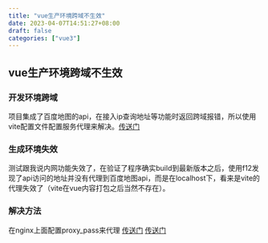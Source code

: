```yaml
---
title: "vue生产环境跨域不生效"
date: 2023-04-07T14:51:27+08:00
draft: false
categories: ["vue3"]
---
```


## vue生产环境跨域不生效

### 开发环境跨域
项目集成了百度地图的api，在接入ip查询地址等功能时返回跨域报错，所以使用vite配置文件配置服务代理来解决。[传送门](https://blog.csdn.net/g18204746769/article/details/127115240)  

### 生成环境失效
测试跟我说内网功能失效了，在验证了程序确实build到最新版本之后，使用f12发现了api访问的地址并没有代理到百度地图api，而是在localhost下，看来是vite的代理失效了（vite在vue内容打包之后当然不存在）。


### 解决方法 
在nginx上面配置proxy_pass来代理
[传送门](https://www.cnblogs.com/Hijacku/p/15923670.html) 
[传送门](https://zhuanlan.zhihu.com/p/67058832) 